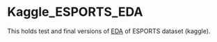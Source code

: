 # Kaggle_ESPORTS_EDA
This holds test and final versions of [EDA](https://www.kaggle.com/code/maranmagesh/esports-dataset-eda) of ESPORTS dataset (kaggle).
